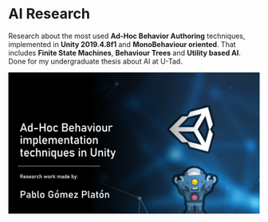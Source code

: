 # AI Research

Research about the most used <b>Ad-Hoc Behavior Authoring</b> techniques, implemented in <b>Unity 2019.4.8f1</b> and <b>MonoBehaviour oriented</b>.
That includes <b>Finite State Machines</b>, <b>Behaviour Trees</b> and <b>Utility based AI</b>.
Done for my undergraduate thesis about AI at U-Tad. 

![alt text](https://github.com/IIMass/Unity_ThreeAITechniques/blob/master/ThreeAITechniques.png?raw=true)
